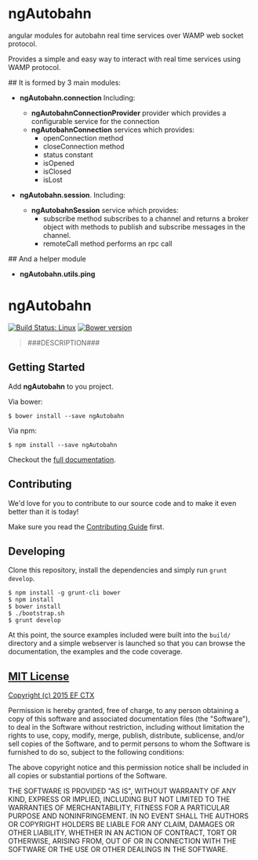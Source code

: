 # ngAutobahn
angular modules for autobahn real time services over WAMP web socket protocol.

Provides a simple and easy way to interact with real time services using WAMP protocol.

## It is formed by 3 main modules:

* **ngAutobahn.connection** Including:
  * **ngAutobahnConnectionProvider** provider which provides a configurable service for the connection
  * **ngAutobahnConnection** services which provides:
    * openConnection method
    * closeConnection method
    * status constant
    * isOpened
    * isClosed
    * isLost

* **ngAutobahn.session**. Including:
  * **ngAutobahnSession** service which provides:
    * subscribe method subscribes to a channel and returns a broker object with methods to publish and subscribe messages in the channel.
    * remoteCall method performs an rpc call

## And a helper module

* **ngAutobahn.utils.ping**

# ngAutobahn
[![Build Status: Linux](http://img.shields.io/travis/ef-ctx/ngAutobahn/master.svg?style=flat-square)](https://travis-ci.org/ef-ctx/ngAutobahn)
[![Bower version](http://img.shields.io/bower/v/ngAutobahn.svg?style=flat-square)](git@github.com:ef-ctx/ngAutobahn.git)

> ###DESCRIPTION###

## Getting Started

Add **ngAutobahn** to you project.

Via bower:

```
$ bower install --save ngAutobahn
```

Via npm:

```
$ npm install --save ngAutobahn
```

Checkout the [full documentation](https://github.com/ef-ctx/ngAutobahn).


## Contributing

We'd love for you to contribute to our source code and to make it even better than it is today!

Make sure you read the [Contributing Guide](CONTRIBUTING.md) first.


## Developing

Clone this repository, install the dependencies and simply run `grunt develop`.

```
$ npm install -g grunt-cli bower
$ npm install
$ bower install
$ ./bootstrap.sh
$ grunt develop
```

At this point, the source examples included were built into the `build/` directory and a simple webserver is launched so
that you can browse the documentation, the examples and the code coverage.


## [MIT License](LICENSE)

[Copyright (c) 2015 EF CTX](https://raw.githubusercontent.com/EFEducationFirstMobile/oss/master/LICENSE)

Permission is hereby granted, free of charge, to any person obtaining a copy of
this software and associated documentation files (the "Software"), to deal in
the Software without restriction, including without limitation the rights to
use, copy, modify, merge, publish, distribute, sublicense, and/or sell copies of
the Software, and to permit persons to whom the Software is furnished to do so,
subject to the following conditions:

The above copyright notice and this permission notice shall be included in all
copies or substantial portions of the Software.

THE SOFTWARE IS PROVIDED "AS IS", WITHOUT WARRANTY OF ANY KIND, EXPRESS OR
IMPLIED, INCLUDING BUT NOT LIMITED TO THE WARRANTIES OF MERCHANTABILITY, FITNESS
FOR A PARTICULAR PURPOSE AND NONINFRINGEMENT. IN NO EVENT SHALL THE AUTHORS OR
COPYRIGHT HOLDERS BE LIABLE FOR ANY CLAIM, DAMAGES OR OTHER LIABILITY, WHETHER
IN AN ACTION OF CONTRACT, TORT OR OTHERWISE, ARISING FROM, OUT OF OR IN
CONNECTION WITH THE SOFTWARE OR THE USE OR OTHER DEALINGS IN THE SOFTWARE.
